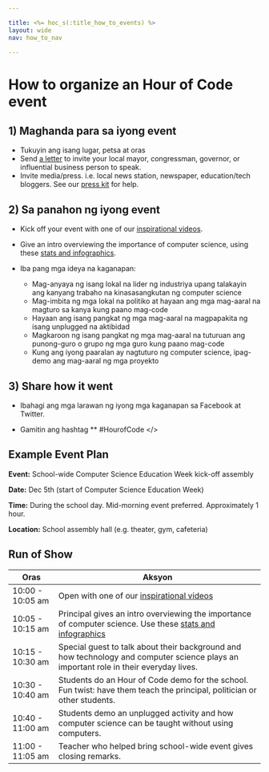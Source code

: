 ```yaml
---

title: <%= hoc_s(:title_how_to_events) %>
layout: wide
nav: how_to_nav

---
```


# How to organize an Hour of Code event

## 1) Maghanda para sa iyong event

  * Tukuyin ang isang lugar, petsa at oras
  * Send [a letter](https://docs.google.com/a/code.org/document/d/1eP41sKW7y0qq_JvkRIgZK8dWYICaGRZ4CCDETXa78wY/edit) to invite your local mayor, congressman, governor, or influential business person to speak.
  * Invite media/press. i.e. local news station, newspaper, education/tech bloggers. See our [press kit](<%= resolve_url('/promote/press-kit') %>) for help.

## 2) Sa panahon ng iyong event

  * Kick off your event with one of our [inspirational videos](<%= resolve_url('/promote/resources#videos') %>).
  * Give an intro overviewing the importance of computer science, using these [stats and infographics](<%= resolve_url('/promote/stats') %>).   
      
    
  * Iba pang mga ideya na kaganapan: 
      * Mag-anyaya ng isang lokal na lider ng ​​industriya upang talakayin ang kanyang trabaho na kinasasangkutan ng computer science
      * Mag-imbita ng mga lokal na politiko at hayaan ang mga mag-aaral na magturo sa kanya kung paano mag-code
      * Hayaan ang isang pangkat ng mga mag-aaral na magpapakita ng isang unplugged na aktibidad
      * Magkaroon ng isang pangkat ng mga mag-aaral na tuturuan ang punong-guro o grupo ng mga guro kung paano mag-code
      * Kung ang iyong paaralan ay nagtuturo ng computer science, ipag-demo ang mag-aaral ng mga proyekto

## 3) Share how it went

  * Ibahagi ang mga larawan ng iyong mga kaganapan sa Facebook at Twitter. 
  * Gamitin ang hashtag ** #HourofCode </></li> </ul> 
    
    ## Example Event Plan
    
    **Event:** School-wide Computer Science Education Week kick-off assembly
    
    **Date:** Dec 5th (start of Computer Science Education Week)
    
    **Time:** During the school day. Mid-morning event preferred. Approximately 1 hour.
    
    **Location:** School assembly hall (e.g. theater, gym, cafeteria)   
      
    
    
    ## Run of Show
    
    | Oras             | Aksyon                                                                                                                                          |
    | ---------------- | ----------------------------------------------------------------------------------------------------------------------------------------------- |
    | 10:00 - 10:05 am | Open with one of our [inspirational videos](<%= resolve_url('/promote/resources#videos') %>)                                                      |
    | 10:05 - 10:15 am | Principal gives an intro overviewing the importance of computer science. Use these [stats and infographics](<%= resolve_url('/promote/stats') %>) |
    | 10:15 - 10:30 am | Special guest to talk about their background and how technology and computer science plays an important role in their everyday lives.           |
    | 10:30 - 10:40 am | Students do an Hour of Code demo for the school. Fun twist: have them teach the principal, politician or other students.                        |
    | 10:40 - 11:00 am | Students demo an unplugged activity and how computer science can be taught without using computers.                                             |
    | 11:00 - 11:05 am | Teacher who helped bring school-wide event gives closing remarks.                                                                               |